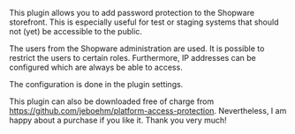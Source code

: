 This plugin allows you to add password protection to the Shopware storefront.
This is especially useful for test or staging systems that should not (yet) be accessible
to the public.

The users from the Shopware administration are used. It is possible to restrict the users
to certain roles. Furthermore, IP addresses can be configured which are always be able to access.

The configuration is done in the plugin settings.

This plugin can also be downloaded free of charge from https://github.com/jeboehm/platform-access-protection.
Nevertheless, I am happy about a purchase if you like it. Thank you very much!
